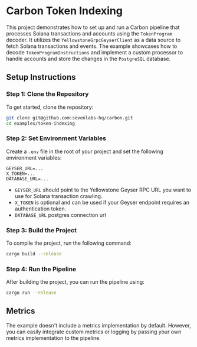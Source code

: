 # Carbon Token Indexing

This project demonstrates how to set up and run a Carbon pipeline that processes Solana transactions and accounts using the `TokenProgram` decoder. It utilizes the `YellowstoneGrpcGeyserClient` as a data source to fetch Solana transactions and events. The example showcases how to decode `TokenProgramInstructions` and implement a custom processor to handle accounts and store the changes in the `PostgreSQL` database.

## Setup Instructions

### Step 1: Clone the Repository

To get started, clone the repository:

```sh
git clone git@github.com:sevenlabs-hq/carbon.git
cd examples/token-indexing
```

### Step 2: Set Environment Variables

Create a `.env` file in the root of your project and set the following environment variables:

```env
GEYSER_URL=...
X_TOKEN=...
DATABASE_URL=...
```

- `GEYSER_URL` should point to the Yellowstone Geyser RPC URL you want to use for Solana transaction crawling.
- `X_TOKEN` is optional and can be used if your Geyser endpoint requires an authentication token.
- `DATABASE_URL` postgres connection url

### Step 3: Build the Project

To compile the project, run the following command:

```sh
cargo build --release
```

### Step 4: Run the Pipeline

After building the project, you can run the pipeline using:

```sh
cargo run --release
```

## Metrics

The example doesn't include a metrics implementation by default. However, you can easily integrate custom metrics or logging by passing your own metrics implementation to the pipeline.
